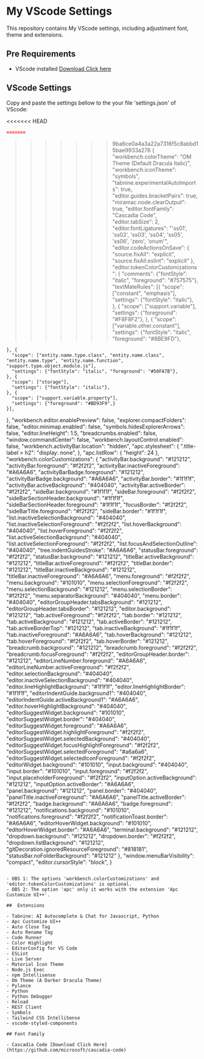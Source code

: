 # My VScode Settings

This repository contains My VScode settings, including adjustiment font, theme and extensions.

## Pre Requirements

- VScode installed [Download Click here](https://code.visualstudio.com/)

## VScode Settings

Copy and paste the settings bellow to the your file 'settings.json' of VScode:

<<<<<<< HEAD
```json
=======
```
>>>>>>> 9ba6ce0a4a3a22a7316f5c8abbd15bae9933a276
{
  "workbench.colorTheme": "OM Theme (Default Dracula Italic)",
  "workbench.iconTheme": "symbols",
  "tabnine.experimentalAutoImports": true,
  "editor.guides.bracketPairs": true,
  "miramac.node.clearOutput": true,
  "editor.fontFamily": "Cascadia Code",
  "editor.tabSize": 2,
  "editor.fontLigatures": "'ss01', 'ss02', 'ss03', 'ss04', 'ss05', 'ss06', 'zero', 'onum'",
  "editor.codeActionsOnSave": {
    "source.fixAll": "explicit",
    "source.fixAll.eslint": "explicit"
  },
  "editor.tokenColorCustomizations": {
    "comments": {"fontStyle": "italic", "foreground": "#757575"},
    "textMateRules": [{
      "scope": ["constant", "emphasis"],
      "settings": {"fontStyle": "italic"},
    }, {
      "scope": ["support.variable"],
      "settings": {"foreground": "#F8F8F2"},
    }, {
      "scope": ["variable.other.constant"],
      "settings": {"fontStyle": "italic", "foreground": "#8BE9FD"},
      
    }, {
      "scope": ["entity.name.type.class", "entity.name.class", "entity.name.type", "entity.name.function", "support.type.object.module.js"],
      "settings": {"fontStyle": "italic", "foreground": "#50FA7B"},
    }, {
      "scope": ["storage"],
      "settings": {"fontStyle": "italic"},
    }, {
      "scope": ["support.variable.property"],
      "settings": {"foreground": "#BD93F9",}
    }],
  },
  "workbench.editor.enablePreview": false,
  "explorer.compactFolders": false,
  "editor.minimap.enabled": false,
  "symbols.hidesExplorerArrows": false,
  "editor.lineHeight": 1.5,
  "breadcrumbs.enabled": false,
  "window.commandCenter": false,
  "workbench.layoutControl.enabled": false,
  "workbench.activityBar.location": "hidden",
  "apc.stylesheet": {
    ".title-label > h2": "display: none",
  },
  "apc.listRow": {
    "height": 24
  },
  "workbench.colorCustomizations": {
    "activityBar.background": "#121212",
    "activityBar.foreground": "#f2f2f2",
    "activityBar.inactiveForeground": "#A6A6A6",
    "activityBarBadge.foreground": "#121212",
    "activityBarBadge.background": "#A6A6A6",
    "activityBar.border": "#1f1f1f",
    "activityBar.activeBackground": "#404040",
    "activityBar.activeBorder": "#f2f2f2",
    "sideBar.background": "#1f1f1f",
    "sideBar.foreground": "#f2f2f2",
    "sideBarSectionHeader.background": "#1f1f1f",
    "sideBarSectionHeader.foreground": "#1f1f1f",
    "focusBorder": "#f2f2f2",
    "sideBarTitle.foreground": "#f2f2f2",
    "sideBar.border": "#1f1f1f",
    "list.inactiveSelectionBackground": "#404040",
    "list.inactiveSelectionForeground": "#f2f2f2",
    "list.hoverBackground": "#404040",
    "list.hoverForeground": "#f2f2f2",
    "list.activeSelectionBackground": "#404040",
    "list.activeSelectionForeground": "#f2f2f2",
    "list.focusAndSelectionOutline": "#404040",
    "tree.indentGuidesStroke": "#A6A6A6",
    "statusBar.foreground": "#f2f2f2",
    "statusBar.background": "#121212",
    "titleBar.activeBackground": "#121212",
    "titleBar.activeForeground": "#f2f2f2",
    "titleBar.border": "#121212",
    "titleBar.inactiveBackground": "#121212",
    "titleBar.inactiveForeground": "#A6A6A6",
    "menu.foreground": "#f2f2f2",
    "menu.background": "#101010",
    "menu.selectionForeground": "#f2f2f2",
    "menu.selectionBackground": "#121212",
    "menu.selectionBorder": "#f2f2f2",
    "menu.separatorBackground": "#404040",
    "menu.border": "#404040",
    "editorGroupHeader.tabsBackground": "#121212",
    "editorGroupHeader.tabsBorder": "#121212",
    "editor.background": "#121212",
    "tab.activeForeground": "#f2f2f2",
    "tab.border": "#121212",
    "tab.activeBackground": "#121212",
    "tab.activeBorder": "#121212",
    "tab.activeBorderTop": "#121212",
    "tab.inactiveBackground": "#1f1f1f",
    "tab.inactiveForeground": "#A6A6A6",
    "tab.hoverBackground": "#121212",
    "tab.hoverForeground": "#f2f2f2",
    "tab.hoverBorder": "#121212",
    "breadcrumb.background": "#121212",
    "breadcrumb.foreground": "#f2f2f2",
    "breadcrumb.focusForeground": "#f2f2f2",
    "editorGroupHeader.border": "#121212",
    "editorLineNumber.foreground": "#A6A6A6",
    "editorLineNumber.activeForeground": "#f2f2f2",
    "editor.selectionBackground": "#404040",
    "editor.inactiveSelectionBackground": "#404040",
    "editor.lineHighlightBackground": "#1f1f1f",
    "editor.lineHighlightBorder": "#1f1f1f",
    "editorIndentGuide.background1": "#404040",
    "editorIndentGuide.activeBackground1": "#A6A6A6",
    "editor.hoverHighlightBackground": "#404040",
    "editorSuggestWidget.background": "#101010",
    "editorSuggestWidget.border": "#404040",
    "editorSuggestWidget.foreground": "#A6A6A6",
    "editorSuggestWidget.highlightForeground": "#f2f2f2",
    "editorSuggestWidget.selectedBackground": "#404040",
    "editorSuggestWidget.focusHighlightForeground": "#f2f2f2",
    "editorSuggestWidget.selectedForeground": "#a6a6a6",
    "editorSuggestWidget.selectedIconForeground": "#f2f2f2",
    "editorWidget.background": "#101010",
    "input.background": "#404040",
    "input.border": "#101010",
    "input.foreground": "#f2f2f2",
    "input.placeholderForeground": "#f2f2f2",
    "inputOption.activeBackground": "#121212",
    "inputOption.activeBorder": "#A6A6A6",        
    "panel.background": "#121212",
    "panel.border": "#404040",
    "panelTitle.inactiveForeground": "#A6A6A6",
    "panelTitle.activeBorder": "#f2f2f2",
    "badge.background": "#A6A6A6",
    "badge.foreground": "#121212",
    "notifications.background": "#101010",
    "notifications.foreground": "#f2f2f2",
    "notificationToast.border": "#A6A6A6",
    "editorHoverWidget.background": "#101010",
    "editorHoverWidget.border": "#A6A6A6",
    "terminal.background": "#121212",
    "dropdown.background": "#121212",
    "dropdown.border": "#f2f2f2",
    "dropdown.listBackground": "#121212",
    "gitDecoration.ignoredResourceForeground": "#818181",
    "statusBar.noFolderBackground": "#121212"
  },
  "window.menuBarVisibility": "compact",
  "editor.cursorStyle": "block",
}
```

- OBS 1: The options 'workbench.colorCustomizations' and 'editor.tokenColorCustomizations' is optional.
- OBS 2: The option 'apc' only it works with the extension 'Apc Customize UI++'.

##  Extensions

- Tabnine: AI Autocomplete & Chat for Javascript, Python
- Apc Customize UI++
- Auto Close Tag
- Auto Rename Tag
- Code Runner
- Color Highlight
- EditorConfig for VS Code
- ESLint
- Live Server
- Material Icon Theme
- Node.js Exec
- npm Intellisense
- Om Theme (A Darker Dracula Theme)
- Pylance
- Python
- Python Debugger
- Reload
- REST Client
- Symbols
- Tailwind CSS IntelliSense
- vscode-styled-components

## Font Family

- Cascadia Code [Download Click Here](https://github.com/microsoft/cascadia-code)
